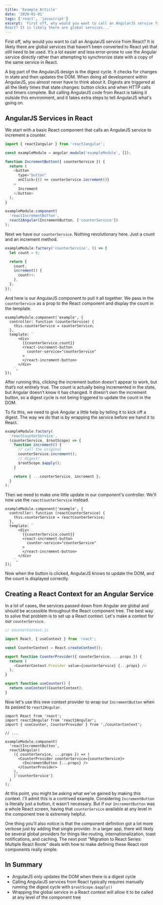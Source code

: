 ```yaml
---
title: 'Example Article'
date: '2020-01-01'
tags: ['react', 'javascript']
excerpt: 'First off, why would you want to call an AngularJS service from
React? It is likely there are global services...'
---
```


First off, why would you want to call an AngularJS service from
React? It is likely there are global services that haven’t been
converted to React yet that still need to be used. It’s a lot easier
and less error-prone to use the Angular service directly rather than
attempting to synchronize state with a copy of the same service in
React.

A big part of the AngularJS design is the digest cycle. It checks
for changes in state and then updates the DOM. When doing all
development within AngularJS, you almost never have to think about
it. Digests are triggered at all the likely times that state
changes: button clicks and when HTTP calls and timers complete. But
calling AngularJS code from React is taking it outside this
environment, and it takes extra steps to tell AngularJS what's going
on.

## AngularJS Services in React

We start with a basic React component that calls an AngularJS
service to increment a counter.

```javascript
import { react2angular } from 'react2angular';

const exampleModule = angular.module('exampleModule', []);

function IncrementButton({ counterService }) {
  return (
    <button
      type="button"
      onClick={() => counterService.increment()}
    >
      Increment
    </button>
  );
}

exampleModule.component(
  'reactIncrementButton',
  react2Angular(IncrementButton, ['counterService'])
);
```

Next we have our `counterService`. Nothing revolutionary here. Just
a count and an increment method.

```javascript
exampleModule.factory('counterService', () => {
  let count = 0;

  return {
    count,
    increment() {
      count++;
    },
  };
});
```

And here is our AngularJS component to pull it all together. We pass
in the `counterService` as a prop to the React component and display
the count in the template.

```javascript{3,7,9}
exampleModule.component('example', {
  controller: function (counterService) {
    this.counterService = counterService;
  },
  template: `
      <div>
        {{counterService.count}}
        <react-increment-button
          counter-service="counterService"
        >
        </react-increment-button>
      </div>
    `,
});
```

After running this, clicking the increment button doesn't appear to
work, but that’s not entirely true. The count is actually being
incremented in the state, but Angular doesn’t know it has changed.
It doesn’t own the increment button, so a digest cycle is not being
triggered to update the count in the DOM.

To fix this, we need to give Angular a little help by telling it to
kick off a digest. The way we do that is by wrapping the service
before we hand it to React.

```javascript
exampleModule.factory(
  'reactCounterService',
  (counterService, $rootScope) => {
    function increment() {
      // call the original
      counterService.increment();
      // digest!
      $rootScope.$apply();
    }

    return { ...counterService, increment };
  }
);
```

Then we need to make one little update in our component's
controller. We'll now use the `reactCounterService` instead.

```javascript{2-3}
exampleModule.component('example', {
  controller: function (reactCounterService) {
    this.counterService = reactCounterService;
  },
  template: `
      <div>
        {{counterService.count}}
        <react-increment-button
          counter-service="counterService"
        >
        </react-increment-button>
      </div>
    `,
});
```

Now when the button is clicked, AngularJS knows to update the DOM,
and the count is displayed correctly.

## Creating a React Context for an Angular Service

In a lot of cases, the services passed down from Angular are global
and should be accessible throughout the React component tree. The
best way to solve that problem is to set up a React context. Let's
make a context for our `counterService`.

```javascript
// counterContext.js

import React, { useContext } from 'react';

const CounterContext = React.createContext();

export function CounterProvider({ counterService, ...props }) {
  return (
    <CounterContext.Provider value={counterService} {...props} />
  );
}

export function useCounter() {
  return useContext(CounterContext);
}
```

Now let's use this new context provider to wrap our
`IncrementButton` when its passed to `react2Angular`.

```javascript{11,13}
import React from 'react';
import react2Angular from 'react2Angular';
import { useCounter, CounterProvider } from './counterContext';

// ...

exampleModule.component(
  'reactIncrementButton',
  react2Angular(
    ({ counterService, ...props }) => (
      <CounterProvider counterService={counterService}>
        <IncrementButton {...props} />
      </CounterProvider>
    ),
    ['counterService']
  )
);
```

At this point, you might be asking what we've gained by making this
context. I'll admit this is a contrived example. Considering
`IncrementButton` is literally just a button, it wasn't necessary.
But if our `IncrementButton` was a whole React screen, having that
`counterService` available at any level in the component tree is
extremely helpful.

One thing you'll also notice is that the component definition got a
lot more verbose just by adding that single provider. In a larger
app, there will likely be several global providers for things like
routing, internationalization, toast notifications, and caching. The
next post "Migration to React Series: Multiple React Roots" deals
with how to make defining these React root components really simple.

## In Summary

- AngularJS only updates the DOM when there is a digest cycle
- Calling AngularJS services from React typically requires manually
  running the digest cycle with `$rootScope.$apply()`
- Wrapping the global service in a React context will allow it to be
  called at any level of the component tree
